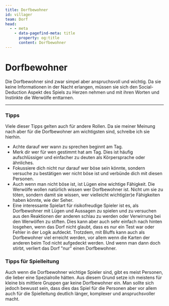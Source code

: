 ```yaml
---
title: Dorfbewohner
id: villager
team: Dorf
head:
  - - meta
    - data-pagefind-meta: title
      property: og:title
      content: Dorfbewohner
---
```

# Dorfbewohner <TeamBadge team="Dorf" />

Die Dorfbewohner sind zwar simpel aber anspruchsvoll und wichtig. Da sie keine Informationen in der Nacht erlangen, müssen sie sich den Social-Deduction Aspekt des Spiels zu Herzen nehmen und mit ihren Worten und Instinkte die Werwölfe enttarnen.

---

### Tipps
Viele dieser Tipps gelten auch für andere Rollen. Da sie meiner Meinung nach aber für die Dorfbewohner am wichtigsten sind, schreibe ich sie hierhin.

- Achte darauf wer wann zu sprechen beginnt am Tag.
- Merk dir wer für wen gestimmt hat am Tag. Dies ist häufig aufschlüssiger und einfacher zu deuten als Körpersprache oder ähnliches.
- Fokussiere dich nicht nur darauf wer böse sein könnte, sondern versuche zu bestätigen wer nicht böse ist und verbünde dich mit diesen Personen.
- Auch wenn man nicht böse ist, ist Lügen eine wichtige Fähigkeit. Die Werwölfe wollen natürlich wissen wer Dorfbewohner ist. Nicht um sie zu töten, sondern damit sie wissen, wer vielleicht wichtig(er)e Fähigkeiten haben könnte, wie der Seher.
- Eine interessante Spielart für risikofreudige Spieler ist es, als Dorfbewohner mit Lügen und Aussagen zu spielen und zu versuchen aus den Reaktionen der anderen schlau zu werden oder Verwirrung bei den Werwölfen zu stiften. Dies kann aber auch sehr einfach nach hinten losgehen, wenn das Dorf nicht glaubt, dass es nur ein Test war oder Fehler in der Logik aufdeckt. Trotzdem, mit Bluffs kann auch als Dorfbewohner viel erreicht werden, vor allem wenn die Karten der anderen beim Tod nicht aufgedeckt werden. Und wenn man dann doch stirbt, verliert das Dorf "nur" einen Dorfbewohner.

### Tipps für Spielleitung
Auch wenn die Dorfbewohner wichtige Spieler sind, gibt es meist Personen, die lieber eine Spezialrolle hätten. Aus diesem Grund setze ich meistens für kleine bis mittlere Gruppen gar keine Dorfbewohner ein. Man sollte sich jedoch bewusst sein, dass dies das Spiel für die Personen aber vor allem auch für die Spielleitung deutlich länger, komplexer und anspruchsvoller macht.